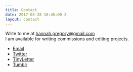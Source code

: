 ```yaml
---
title: Contact
date: 2017-05-28 18:45:00 Z
layout: contact
---
```


Write to me at hannah.gregory@gmail.com
<br/>I am available for writing commissions and editing projects.
<ul>
	<li><a href="mailto:hannah.gregory@gmail.com" target="_blank">Email</a></li>
	<li><a href="https://twitter.com/hnnh_g" target="_blank">Twitter</a></li>
	<li><a href="http://tinyletter.com/hannah_e_gregory" target="_blank">TinyLetter</a></li>
	<li><a href="http://hannah-gregory.tumblr.com/" target="_blank">Tumblr</a></li>
</ul>